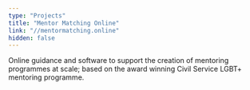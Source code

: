 ```yaml
---
type: "Projects"
title: "Mentor Matching Online"
link: "//mentormatching.online"
hidden: false
---
```

Online guidance and software to support the creation of mentoring programmes at scale; based on the award winning Civil Service LGBT+ mentoring programme.